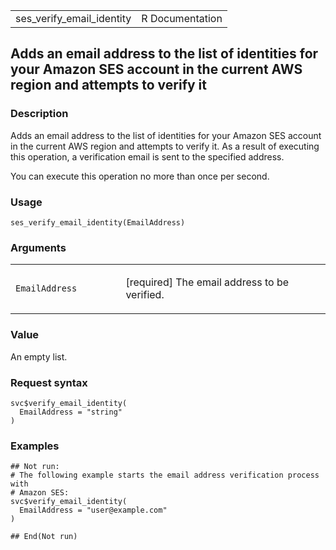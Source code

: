 <table style="width: 100%;">
<tbody>
<tr class="odd">
<td>ses_verify_email_identity</td>
<td style="text-align: right;">R Documentation</td>
</tr>
</tbody>
</table>

## Adds an email address to the list of identities for your Amazon SES account in the current AWS region and attempts to verify it

### Description

Adds an email address to the list of identities for your Amazon SES
account in the current AWS region and attempts to verify it. As a result
of executing this operation, a verification email is sent to the
specified address.

You can execute this operation no more than once per second.

### Usage

    ses_verify_email_identity(EmailAddress)

### Arguments

<table>
<colgroup>
<col style="width: 35%" />
<col style="width: 65%" />
</colgroup>
<tbody>
<tr class="odd">
<td><code
id="ses_verify_email_identity_:_EmailAddress">EmailAddress</code></td>
<td><p>[required] The email address to be verified.</p></td>
</tr>
</tbody>
</table>

### Value

An empty list.

### Request syntax

    svc$verify_email_identity(
      EmailAddress = "string"
    )

### Examples

    ## Not run: 
    # The following example starts the email address verification process with
    # Amazon SES:
    svc$verify_email_identity(
      EmailAddress = "user@example.com"
    )

    ## End(Not run)
